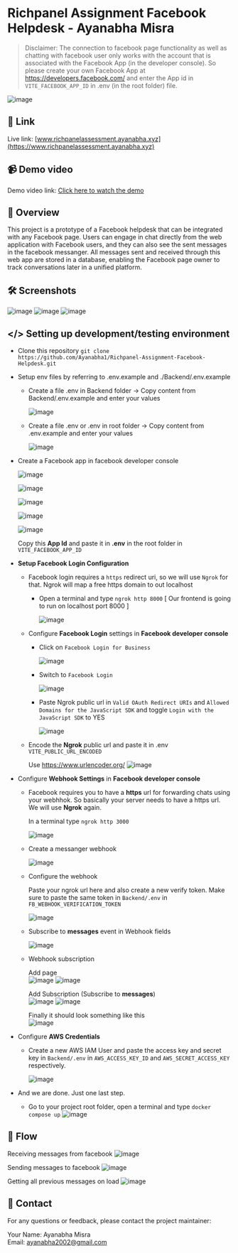 # Richpanel Assignment Facebook Helpdesk - Ayanabha Misra

> Disclaimer: The connection to facebook page functionality as well as chatting with facebook user only works with the account that is associated with the Facebook App (in the developer console). So please create your own Facebook App at https://developers.facebook.com/ and enter the App id in `VITE_FACEBOOK_APP_ID` in .env (in the root folder) file.

![image](https://github.com/Ayanabha1/Richpanel-Assignment-Facebook-Helpdesk/assets/63809278/a0a57f82-6d8e-4662-999b-ea4919f7a2cd)

## 🔗 Link

Live link: [www.richpanelassessment.ayanabha.xyz](https://www.richpanelassessment.ayanabha.xyz)

## 📹 Demo video

Demo video link: [Click here to watch the demo](https://drive.google.com/file/d/1ixcFvFHSHsq8-tvjZFUlNShPiuhHi8vw/view?usp=drive_link)

## 📖 Overview

This project is a prototype of a Facebook helpdesk that can be integrated with any Facebook page. Users can engage in chat directly from the web application with Facebook users, and they can also see the sent messages in the facebook messanger. All messages sent and received through this web app are stored in a database, enabling the Facebook page owner to track conversations later in a unified platform.

## 🛠 Screenshots

![image](https://github.com/Ayanabha1/Richpanel-Assignment-Facebook-Helpdesk/assets/63809278/316b4160-2d99-4020-8718-5990199271c2)
![image](https://github.com/Ayanabha1/Richpanel-Assignment-Facebook-Helpdesk/assets/63809278/9e720b76-84b5-4d13-9541-481d41ec1d94)
![image](https://github.com/Ayanabha1/Richpanel-Assignment-Facebook-Helpdesk/assets/63809278/b1c4123c-e213-43ed-859a-ce96f4038d49)

## </> Setting up development/testing environment

- Clone this repository `git clone https://github.com/Ayanabha1/Richpanel-Assignment-Facebook-Helpdesk.git`
- Setup env files by referring to .env.example and ./Backend/.env.example

  - Create a file .env in Backend folder -> Copy content from Backend/.env.example and enter your values

    ![image](https://github.com/Ayanabha1/Richpanel-Assignment-Facebook-Helpdesk/assets/63809278/3ffb8cde-660c-41c9-9e3e-366d5e918238)

  - Create a file .env or .env in root folder -> Copy content from .env.example and enter your values

    ![image](https://github.com/Ayanabha1/Richpanel-Assignment-Facebook-Helpdesk/assets/63809278/602d74e7-5446-4c60-b732-97a62ed1ac5f)

- Create a Facebook app in facebook developer console

  ![image](https://github.com/Ayanabha1/Richpanel-Assignment-Facebook-Helpdesk/assets/63809278/a7217b67-6fb8-41f8-af85-b3cfda391949)

  ![image](https://github.com/Ayanabha1/Richpanel-Assignment-Facebook-Helpdesk/assets/63809278/499a478c-b0a0-4f93-b99a-c68170e805ff)

  ![image](https://github.com/Ayanabha1/Richpanel-Assignment-Facebook-Helpdesk/assets/63809278/123e1ec3-9ae9-4b56-898b-141f467be800)

  ![image](https://github.com/Ayanabha1/Richpanel-Assignment-Facebook-Helpdesk/assets/63809278/e049af96-10f1-43dc-a09f-3c1eba07f0b4)

  ![image](https://github.com/Ayanabha1/Richpanel-Assignment-Facebook-Helpdesk/assets/63809278/a89237a5-f841-4da5-b5e6-85f9a3e5f728)

  Copy this **App Id** and paste it in **.env** in the root folder in `VITE_FACEBOOK_APP_ID`

- **Setup Facebook Login Configuration**

  - Facebook login requires a `https` redirect uri, so we will use `Ngrok` for that. Ngrok will map a free https domain to out localhost

    - Open a terminal and type `ngrok http 8000` [ Our frontend is going to run on localhost port 8000 ]

      ![image](https://github.com/Ayanabha1/Richpanel-Assignment-Facebook-Helpdesk/assets/63809278/14196c2b-1946-479f-b7c8-981427fcd2b4)

  - Configure **Facebook Login** settings in **Facebook developer console**

    - Click on `Facebook Login for Business`

      ![image](https://github.com/Ayanabha1/Richpanel-Assignment-Facebook-Helpdesk/assets/63809278/0f07c818-55d3-4d9a-8393-eefa2a2b1067)

    - Switch to `Facebook Login`

      ![image](https://github.com/Ayanabha1/Richpanel-Assignment-Facebook-Helpdesk/assets/63809278/c7ce335f-885e-4985-bb00-375927d23b06)

    - Paste Ngrok public url in `Valid OAuth Redirect URIs` and `Allowed Domains for the JavaScript SDK` and toggle `Login with the JavaScript SDK` to YES

      ![image](https://github.com/Ayanabha1/Richpanel-Assignment-Facebook-Helpdesk/assets/63809278/a543c098-d750-4b4d-afd3-2c9406845ab3)

  - Encode the **Ngrok** public url and paste it in .env `VITE_PUBLIC_URL_ENCODED`

    Use https://www.urlencoder.org/
    ![image](https://github.com/Ayanabha1/Richpanel-Assignment-Facebook-Helpdesk/assets/63809278/be417e9d-4aa5-4cb7-af67-2012e13701e6)

- Configure **Webhook Settings** in **Facebook developer console**

  - Facebook requires you to have a **https** url for forwarding chats using your webhhok. So basically your server needs to have a https url. We will use **Ngrok** again.

    In a terminal type `ngrok http 3000`

    ![image](https://github.com/Ayanabha1/Richpanel-Assignment-Facebook-Helpdesk/assets/63809278/5128bd76-58f5-4092-ba5f-afa41e51a551)

  - Create a messanger webhook

    ![image](https://github.com/Ayanabha1/Richpanel-Assignment-Facebook-Helpdesk/assets/63809278/45f2b92b-770d-4249-bd65-8917802539d2)

  - Configure the webhook

    Paste your ngrok url here and also create a new verify token. Make sure to paste the same token in `Backend/.env` in `FB_WEBHOOK_VERIFICATION_TOKEN`

    ![image](https://github.com/Ayanabha1/Richpanel-Assignment-Facebook-Helpdesk/assets/63809278/fff74a25-6a07-43c4-9e3b-77d645c566bf)

  - Subscribe to **messages** event in Webhook fields

    ![image](https://github.com/Ayanabha1/Richpanel-Assignment-Facebook-Helpdesk/assets/63809278/ca726a82-5256-40f2-981a-b69c7fe17fac)

  - Webhook subscription
 
    Add page  
    ![image](https://github.com/Ayanabha1/Richpanel-Assignment-Facebook-Helpdesk/assets/63809278/9c5e55ff-1de4-42af-840d-a430c8d309c6)
    ![image](https://github.com/Ayanabha1/Richpanel-Assignment-Facebook-Helpdesk/assets/63809278/1df6a087-eccf-463b-a276-82cfb9dd881d)
 
    Add Subscription (Subscribe to **messages**)  
    ![image](https://github.com/Ayanabha1/Richpanel-Assignment-Facebook-Helpdesk/assets/63809278/931e7a56-da72-4d23-8492-d58529f183a1)
    ![image](https://github.com/Ayanabha1/Richpanel-Assignment-Facebook-Helpdesk/assets/63809278/c52c2fa2-466c-4cc1-ab7b-bdeb51ec2f44)
 
    Finally it should look something like this  
    ![image](https://github.com/Ayanabha1/Richpanel-Assignment-Facebook-Helpdesk/assets/63809278/30f68ebe-1d3e-41b1-b92a-77f269f995ad)

  
- Configure **AWS Credentials**

  - Create a new AWS IAM User and paste the access key and secret key in `Backend/.env` in `AWS_ACCESS_KEY_ID` and `AWS_SECRET_ACCESS_KEY` respectively.

    ![image](https://github.com/Ayanabha1/Richpanel-Assignment-Facebook-Helpdesk/assets/63809278/bde99756-95a4-41e8-8a77-66361ee006ab)

- And we are done. Just one last step.
  - Go to your project root folder, open a terminal and type `docker compose up`
    ![image](https://github.com/Ayanabha1/Richpanel-Assignment-Facebook-Helpdesk/assets/63809278/34bb9d63-ed46-41e5-a58d-1668083f799d)

## 📃 Flow

Receiving messages from facebook
![image](https://github.com/Ayanabha1/Richpanel-Assignment-Facebook-Helpdesk/assets/63809278/7ee0d988-d885-44f7-a038-972a2d962577)

Sending messages to facebook
![image](https://github.com/Ayanabha1/Richpanel-Assignment-Facebook-Helpdesk/assets/63809278/096566ed-c181-4d67-8cf3-70024ca29739)

Getting all previous messages on load
![image](https://github.com/Ayanabha1/Richpanel-Assignment-Facebook-Helpdesk/assets/63809278/309f4ad0-9436-4927-bcd7-88705249fcb0)

## 📧 Contact

For any questions or feedback, please contact the project maintainer:

Your Name: Ayanabha Misra  
Email: ayanabha2002@gmail.com
